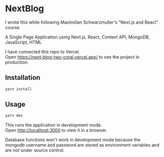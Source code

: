 # NextBlog

I wrote this while following Maximilian Schwarzmuller's "Next.js and React" course.

A Single Page Application using Next.js, React, Context API, MongoDB, JavaScript, HTML

I have connected this repo to Vercel.  
Open <https://next-blog-two-coral.vercel.app/> to see the project in production.

## Installation

```sh
yarn install
```

## Usage

```sh
yarn dev
```

This runs the application in development mode.  
Open [http://localhost:3000](http://localhost:3000) to view it in a browser.

Database functions won't work in development mode because the mongodb username and password are stored as environment variables and are not under source control.
